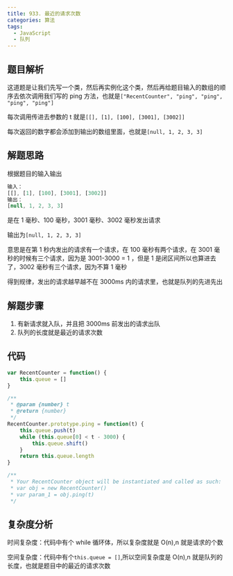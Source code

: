 ```yaml
---
title: 933. 最近的请求次数
categories: 算法
tags:
  - JavaScript
  - 队列
---
```


## 题目解析

这道题是让我们先写一个类，然后再实例化这个类，然后再给题目输入的数组的顺序去依次调用我们写的 ping 方法，也就是`["RecentCounter", "ping", "ping", "ping", "ping"]`

每次调用传进去参数的 t 就是`[[], [1], [100], [3001], [3002]]`

每次返回的数字都会添加到输出的数组里面，也就是`[null, 1, 2, 3, 3]`

## 解题思路

根据题目的输入输出

```js
输入：
[[], [1], [100], [3001], [3002]]
输出：
[null, 1, 2, 3, 3]
```

是在 1 毫秒、100 毫秒，3001 毫秒、3002 毫秒发出请求

输出为`[null, 1, 2, 3, 3]`

意思是在第 1 秒内发出的请求有一个请求，在 100 毫秒有两个请求，在 3001 毫秒的时候有三个请求，因为是 3001-3000 = 1 ，但是 1 是闭区间所以也算进去了，3002 毫秒有三个请求，因为不算 1 毫秒

得到规律，发出的请求越早越不在 3000ms 内的请求里，也就是队列的先进先出

## 解题步骤

1. 有新请求就入队，并且把 3000ms 前发出的请求出队
2. 队列的长度就是最近的请求次数

## 代码

```js
var RecentCounter = function() {
    this.queue = []
}

/**
 * @param {number} t
 * @return {number}
 */
RecentCounter.prototype.ping = function(t) {
    this.queue.push(t)
    while (this.queue[0] < t - 3000) {
        this.queue.shift()
    }
    return this.queue.length
}

/**
 * Your RecentCounter object will be instantiated and called as such:
 * var obj = new RecentCounter()
 * var param_1 = obj.ping(t)
 */

```

## 复杂度分析

时间复杂度：代码中有个 while 循环体，所以复杂度就是 O(n),n 就是请求的个数

空间复杂度：代码中有个`this.queue = []`,所以空间复杂度是 O(n),n 就是队列的长度，也就是题目中的最近的请求次数
